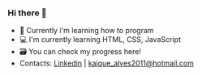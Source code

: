 ### Hi there 👋
- 💬 Currently i'm learning how to program
- 💻 I'm currently learning HTML, CSS, JavaScript
- 🗃️ You can check my progress here!
- Contacts: [Linkedin]([url](https://br.linkedin.com/in/kaique-moreira-a674a6205)) | [kaique_alves2011@hotmail.com](mailto:kaique_alves2011@hotmail.com)
